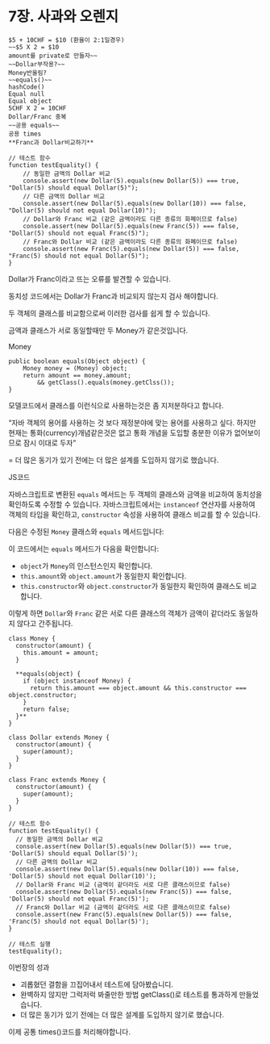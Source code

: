 # 7장. 사과와 오렌지

```tsx
$5 + 10CHF = $10 (환율이 2:1일경우)
~~$5 X 2 = $10
amount를 private로 만들자~~
~~Dollar부작용?~~
Money반올림?
~~equals()~~
hashCode()
Equal null
Equal object
5CHF X 2 = 10CHF
Dollar/Franc 중복
~~공용 equals~~
공용 times
**Franc과 Dollar비교하기**
```

```tsx
// 테스트 함수
function testEquality() {
    // 동일한 금액의 Dollar 비교
    console.assert(new Dollar(5).equals(new Dollar(5)) === true, "Dollar(5) should equal Dollar(5)");
    // 다른 금액의 Dollar 비교
    console.assert(new Dollar(5).equals(new Dollar(10)) === false, "Dollar(5) should not equal Dollar(10)");
    // Dollar와 Franc 비교 (같은 금액이라도 다른 종류의 화폐이므로 false)
    console.assert(new Dollar(5).equals(new Franc(5)) === false, "Dollar(5) should not equal Franc(5)");
    // Franc와 Dollar 비교 (같은 금액이라도 다른 종류의 화폐이므로 false)
    console.assert(new Franc(5).equals(new Dollar(5)) === false, "Franc(5) should not equal Dollar(5)");
}
```

Dollar가 Franc이라고 뜨는 오류를 발견할 수 있습니다.

동치성 코드에서는 Dollar가 Franc과 비교되지 않는지 검사 해야합니다.

두 객체의 클래스를 비교함으로써 이러한 검사를 쉽게 할 수 있습니다.

금액과 클래스가 서로 동일할때만 두 Money가 같은것입니다.

Money

```tsx
public boolean equals(Object object) {
	Money money = (Money) object;
	return amount == money.amount;
		&& getClass().equals(money.getClss());
}
```

모델코드에서 클래스를 이런식으로 사용하는것은 좀 지저분하다고 합니다.

“자바 객체의 용어를 사용하는 것 보다 재정분야에 맞는 용어를 사용하고 싶다. 하지만 현재는 통화(currency)개념같은것은 없고 통화 개념을 도입할 충분한 이유가 없어보이므로 잠시 이대로 두자”

= 더 많은 동기가 있기 전에는 더 많은 설계를 도입하지 않기로 했습니다.

JS코드

자바스크립트로 변환된 `equals` 메서드는 두 객체의 클래스와 금액을 비교하여 동치성을 확인하도록 수정할 수 있습니다. 자바스크립트에서는 `instanceof` 연산자를 사용하여 객체의 타입을 확인하고, `constructor` 속성을 사용하여 클래스 비교를 할 수 있습니다.

다음은 수정된 `Money` 클래스와 `equals` 메서드입니다:

이 코드에서는 `equals` 메서드가 다음을 확인합니다:

-   `object`가 `Money`의 인스턴스인지 확인합니다.
-   `this.amount`와 `object.amount`가 동일한지 확인합니다.
-   `this.constructor`와 `object.constructor`가 동일한지 확인하여 클래스도 비교합니다.

이렇게 하면 `Dollar`와 `Franc` 같은 서로 다른 클래스의 객체가 금액이 같더라도 동일하지 않다고 간주됩니다.

```tsx
class Money {
  constructor(amount) {
    this.amount = amount;
  }

  **equals(object) {
    if (object instanceof Money) {
      return this.amount === object.amount && this.constructor === object.constructor;
    }
    return false;
  }**
}

class Dollar extends Money {
  constructor(amount) {
    super(amount);
  }
}

class Franc extends Money {
  constructor(amount) {
    super(amount);
  }
}

// 테스트 함수
function testEquality() {
  // 동일한 금액의 Dollar 비교
  console.assert(new Dollar(5).equals(new Dollar(5)) === true, 'Dollar(5) should equal Dollar(5)');
  // 다른 금액의 Dollar 비교
  console.assert(new Dollar(5).equals(new Dollar(10)) === false, 'Dollar(5) should not equal Dollar(10)');
  // Dollar와 Franc 비교 (금액이 같더라도 서로 다른 클래스이므로 false)
  console.assert(new Dollar(5).equals(new Franc(5)) === false, 'Dollar(5) should not equal Franc(5)');
  // Franc와 Dollar 비교 (금액이 같더라도 서로 다른 클래스이므로 false)
  console.assert(new Franc(5).equals(new Dollar(5)) === false, 'Franc(5) should not equal Dollar(5)');
}

// 테스트 실행
testEquality();

```

이번장의 성과

-   괴롭혔던 결함을 끄집어내서 테스트에 담아봤습니디.
-   완벽하지 않지만 그럭저럭 봐줄만한 방법 getClass()로 테스트를 통과하게 만들었습니다.
-   더 많은 동기가 있기 전에는 더 많은 설계를 도입하지 않기로 했습니다.

이제 공통 times()코드를 처리해야합니다.
